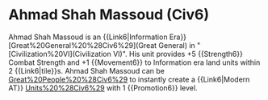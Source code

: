 # Ahmad Shah Massoud (Civ6)

Ahmad Shah Massoud is an {{Link6|Information Era}} [Great%20General%20%28Civ6%29](Great General) in "[Civilization%20VI](Civilization VI)". His unit provides +5 {{Strength6}} Combat Strength and +1 {{Movement6}} to Information era land units within 2 {{Link6|tile}}s.
Ahmad Shah Massoud can be [Great%20People%20%28Civ6%29](retired) to instantly create a {{Link6|Modern AT}} [Units%20%28Civ6%29](unit) with 1 {{Promotion6}} level.